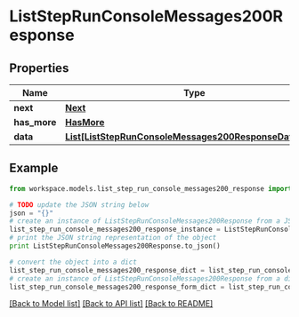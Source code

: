 # ListStepRunConsoleMessages200Response


## Properties
Name | Type | Description | Notes
------------ | ------------- | ------------- | -------------
**next** | [**Next**](Next.md) |  | 
**has_more** | [**HasMore**](HasMore.md) |  | 
**data** | [**List[ListStepRunConsoleMessages200ResponseDataInner]**](ListStepRunConsoleMessages200ResponseDataInner.md) |  | 

## Example

```python
from workspace.models.list_step_run_console_messages200_response import ListStepRunConsoleMessages200Response

# TODO update the JSON string below
json = "{}"
# create an instance of ListStepRunConsoleMessages200Response from a JSON string
list_step_run_console_messages200_response_instance = ListStepRunConsoleMessages200Response.from_json(json)
# print the JSON string representation of the object
print ListStepRunConsoleMessages200Response.to_json()

# convert the object into a dict
list_step_run_console_messages200_response_dict = list_step_run_console_messages200_response_instance.to_dict()
# create an instance of ListStepRunConsoleMessages200Response from a dict
list_step_run_console_messages200_response_form_dict = list_step_run_console_messages200_response.from_dict(list_step_run_console_messages200_response_dict)
```
[[Back to Model list]](../README.md#documentation-for-models) [[Back to API list]](../README.md#documentation-for-api-endpoints) [[Back to README]](../README.md)


